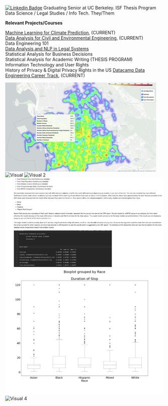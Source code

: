 <!-- ### Hi there 👋

<!--
**kch0p/kch0p** is a ✨ _special_ ✨ repository because its `README.md` (this file) appears on your GitHub profile.

Here are some ideas to get you started:

- 🔭 I’m currently working on ...
- 🌱 I’m currently learning ...
- 👯 I’m looking to collaborate on ...
- 🤔 I’m looking for help with ...
- 💬 Ask me about ...
- 📫 How to reach me: ...
- 😄 Pronouns: ...
- ⚡ Fun fact: ...
--> 



<!-- ### Hey! I'm KC.  -->

<!-- **Thanks for stopping by! Here's a little bit about me:**
 -->
[![Linkedin Badge](https://img.shields.io/badge/-LinkedIn-0e76a8?style=flat-square&logo=Linkedin&logoColor=white)](https://www.linkedin.com/in/karatechop/) Graduating Senior at UC Berkeley. ISF Thesis Program Data Science / Legal Studies / Info Tech. They/Them

**Relevant Projects/Courses**

[Machine Learning for Climate Prediction](https://github.com/duncancallaway/ER131_2022_public), (CURRENT)</br>
[Data Analysis for Civil and Environmental Engineering](https://github.com/ds-modules/CIVENG-190), (CURRENT)</br>
Data Engineering 101</br>
[Data Analysis and NLP in Legal Systems](https://github.com/ds-modules/Legalst-123)</br>
Statistical Analysis for Business Decisions</br>
Statistical Analysis for Academic Writing (THESIS PROGRAM)</br>
Information Technology and User Rights </br>
History of Privacy & Digital Privacy Rights in the US
[Datacamp Data Engineering Career Track](https://www.datacamp.com/tracks/data-engineer-with-python), (CURRENT)

![Gif](https://github.com/kch0p/BPD-Stops-Research-Project/blob/main/GitHub%20Presentation%20Files/map_preview_gif.gif)
![Visual](https://user-images.githubusercontent.com/89766547/199140064-6eeeedef-5f62-43b0-8e84-89f1537c85fa.png)
![Visual 2](https://user-images.githubusercontent.com/89766547/199147586-4c7195e0-bc81-4135-b279-2b032b8538b1.png)
![Notebook Visual 5](https://github.com/kch0p/BPD-Stops-Research-Project/blob/main/misc/Screen%20Shot%202022-11-02%20at%2012.55.04%20PM.png?raw=true)
![Visual 3](https://github.com/kch0p/BPD-Stops-Research-Project/raw/main/GitHub%20Presentation%20Files/Duration%20Boxplot%20by%20Race%20(TEXT).png)
![Visual 4](https://github.com/kch0p/Legal-Studies-123-Problem-Set-1/raw/main/readme_files/images/day_of_week_ir_heatmap.gif)







<!-- 
- Reading up on digital privacy and info science from any one of these amazing resources ([The Intercept](https://theintercept.com/technology/), [The Markup](https://themarkup.org/), [Beacons](https://logicmag.io/beacons/), [EFF](https://www.eff.org/), [Tech Inquiry](https://techinquiry.org/), [Wired](https://www.wired.com/category/security/)) -->

<!-- - Reading [*Subprime Attention Crisis*](https://us.macmillan.com/books/9780374538651/subprimeattentioncrisis) by Tim Huang! It's an amazing book.  -->


